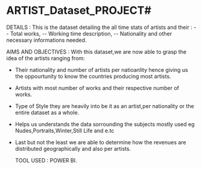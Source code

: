 # ARTIST_Dataset_PROJECT#

DETAILS : This is the dataset detailing the all time stats of artists and their :
-- Total works,
-- Working time description,
-- Nationality and other necessary informations needed.

AIMS AND OBJECTIVES :  With this dataset,we are now able to grasp the idea of the artists ranging from:
* Their nationality and number of artists per natioanlity hence giving us the oppourtunity to know the countries producing most artists.
* Artists with most number of works and their respective number of works.
* Type of Style they are heavily into be it as an artist,per nationality or the entire dataset as a whole.
* Helps us understands the data sorrounding the subjects mostly used eg Nudes,Portraits,Winter,Still Life and e.tc
* Last but not the least we are able to determine how the revenues are distributed geographically and also per artists.

  TOOL USED : POWER BI.
